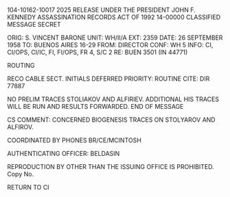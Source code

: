 104-10162-10017
2025 RELEASE UNDER THE PRESIDENT JOHN F. KENNEDY ASSASSINATION RECORDS ACT OF 1992
14-00000
CLASSIFIED MESSAGE
SECRET

ORIG: S. VINCENT BARONE
UNIT: WH/II/A
EXT: 2359
DATE: 26 SEPTEMBER 1958
TO: BUENOS AIRES 16-29
FROM: DIRECTOR
CONF: WH 5
INFO: CI, CI/OPS, CI/IC, FI, FI/OPS, FR 4, S/C 2
RE: BUEN 3501 (IN 44771)

ROUTING

RECO CABLE SECT.
INITIALS
DEFERRED
PRIORITY: ROUTINE
CITE: DIR 77887

NO PRELIM TRACES STOLIAKOV AND ALFIRIEV. ADDITIONAL HIS TRACES WILL BE
RUN AND RESULTS FORWARDED.
END OF MESSAGE

CS COMMENT: CONCERNED BIOGENESIS TRACES ON STOLYAROV AND ALFIROV.

COORDINATED BY PHONES
BR/CE/MCINTOSH

AUTHENTICATING OFFICER: BELDASIN

REPRODUCTION BY OTHER THAN THE ISSUING OFFICE IS PROHIBITED. Copy No.

RETURN TO CI
